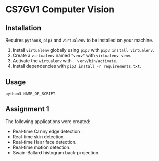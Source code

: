 # CS7GV1 Computer Vision

## Installation
Requires `python3`, `pip3` and `virtualenv` to be installed on your machine.
1. Install `virtualenv` globally using `pip3` with `pip3 install virtualenv`.
2. Create a `virtualenv` named `"venv"` with `virtualenv venv`.
3. Activate the `virtualenv` with `. venv/bin/activate`.
4. Install dependencies with `pip3 install -r requirements.txt`.

## Usage
`python3 NAME_OF_SCRIPT`

## Assignment 1
The following applications were created:
- Real-time Canny edge detection.
- Real-time skin detection.
- Real-time Haar face detection.
- Real-time motion detection.
- Swain-Ballard histogram back-projection.
